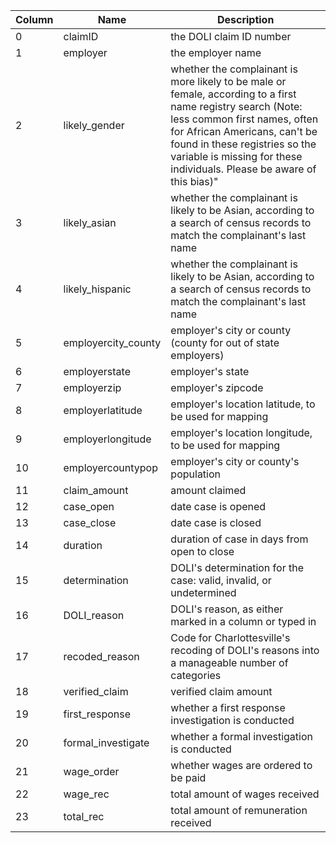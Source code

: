| Column | Name                 | Description                                                                                                                                                                                                                                                                                  |
|--------|----------------------|----------------------------------------------------------------------------------------------------------------------------------------------------------------------------------------------------------------------------------------------------------------------------------------------|
| 0      | claimID              | the DOLI claim ID number                                                                                                                                                                                                                                                                     |
| 1      | employer             | the employer name                                                                                                                                                                                                                                                                            |
| 2      | likely_gender       | whether the complainant is more likely to be male or female, according to a first name registry search (Note: less common first names, often for African Americans, can't be found in these registries so the variable is missing for these individuals\. Please be aware of this bias)" |
| 3      | likely_asian        | whether the complainant is likely to be Asian, according to a search of census records to match the complainant's last name                                                                                                                                                         |
| 4      | likely_hispanic     | whether the complainant is likely to be Asian, according to a search of census records to match the complainant's last name                                                                                                                                                          |
| 5      | employercity_county | employer's city or county (county for out of state employers)                                                                                                                                                                                                                              |
| 6      | employerstate        | employer's state                                                                                                                                                                                                                                                                             |
| 7      | employerzip          | employer's zipcode                                                                                                                                                                                                                                                                           |
| 8      | employerlatitude     | employer's location latitude, to be used for mapping                                                                                                                                                                                                                                      |
| 9      | employerlongitude    | employer's location longitude, to be used for mapping                                                                                                                                                                                                                                     |
| 10     | employercountypop    | employer's city or county's population                                                                                                                                                                                                                                                       |
| 11     | claim\_amount        | amount claimed                                                                                                                                                                                                                                                                               |
| 12     | case_open           | date case is opened                                                                                                                                                                                                                                                                          |
| 13     | case_close          | date case is closed                                                                                                                                                                                                                                                                          |
| 14     | duration             | duration of case in days from open to close                                                                                                                                                                                                                                                  |
| 15     | determination        | DOLI's determination for the case: valid, invalid, or undetermined                                                                                                                                                                                                                       |
| 16     | DOLI_reason         | DOLI's reason, as either marked in a column or typed in                                                                                                                                                                                                                                   |
| 17     | recoded_reason      | Code for Charlottesville's recoding of DOLI's reasons into a manageable number of categories                                                                                                                                                                                                 |
| 18     | verified_claim      | verified claim amount                                                                                                                                                                                                                                                                        |
| 19     | first_response      | whether a first response investigation is conducted                                                                                                                                                                                                                                          |
| 20     | formal_investigate  | whether a formal investigation is conducted                                                                                                                                                                                                                                                  |
| 21     | wage_order          | whether wages are ordered to be paid                                                                                                                                                                                                                                                         |
| 22     | wage_rec            | total amount of wages received                                                                                                                                                                                                                                                               |
| 23     | total_rec           | total amount of remuneration received                                                                                                                                                                                                                                                        |
